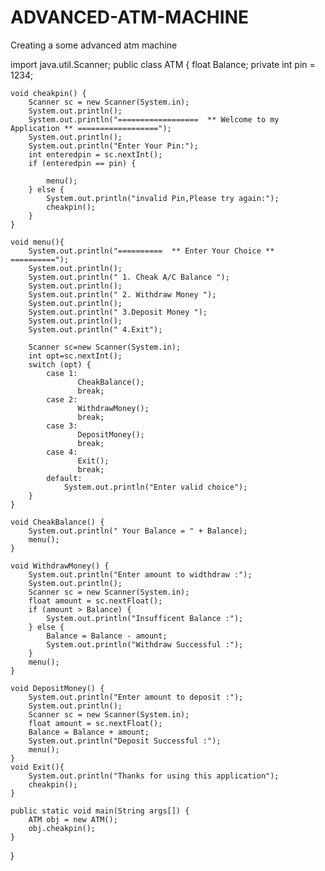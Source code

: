 # ADVANCED-ATM-MACHINE
Creating a some advanced atm machine

import java.util.Scanner;
public class ATM {
    float Balance;
   private int pin = 1234;

    void cheakpin() {
        Scanner sc = new Scanner(System.in);
        System.out.println();
        System.out.println("==================  ** Welcome to my Application ** ==================");
        System.out.println();
        System.out.println("Enter Your Pin:");
        int enteredpin = sc.nextInt();
        if (enteredpin == pin) {

            menu();
        } else {
            System.out.println("invalid Pin,Please try again:");
            cheakpin();
        }
    }

    void menu(){
        System.out.println("==========  ** Enter Your Choice **  ==========");
        System.out.println();
        System.out.println(" 1. Cheak A/C Balance ");
        System.out.println();
        System.out.println(" 2. Withdraw Money ");
        System.out.println();
        System.out.println(" 3.Deposit Money ");
        System.out.println();
        System.out.println(" 4.Exit");

        Scanner sc=new Scanner(System.in);
        int opt=sc.nextInt();
        switch (opt) {
            case 1:
                   CheakBalance();
                   break;
            case 2:
                   WithdrawMoney();
                   break;
            case 3:
                   DepositMoney();
                   break;
            case 4:
                   Exit();
                   break;       
            default:
                System.out.println("Enter valid choice");
        }
    }

    void CheakBalance() {
        System.out.println(" Your Balance = " + Balance);
        menu();
    }

    void WithdrawMoney() {
        System.out.println("Enter amount to widthdraw :");
        System.out.println();
        Scanner sc = new Scanner(System.in);
        float amount = sc.nextFloat();
        if (amount > Balance) {
            System.out.println("Insufficent Balance :");
        } else {
            Balance = Balance - amount;
            System.out.println("Withdraw Successful :");
        }
        menu();
    }

    void DepositMoney() {
        System.out.println("Enter amount to deposit :");
        System.out.println();
        Scanner sc = new Scanner(System.in);
        float amount = sc.nextFloat();
        Balance = Balance + amount;
        System.out.println("Deposit Successful :");
        menu();
    }
    void Exit(){
        System.out.println("Thanks for using this application");
        cheakpin();
    }

    public static void main(String args[]) {
        ATM obj = new ATM();
        obj.cheakpin();
    }
}
